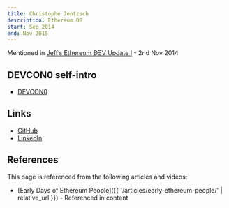 ```yaml
---
title: Christophe Jentzsch
description: Ethereum OG
start: Sep 2014
end: Nov 2015
---
```


Mentioned in [Jeff’s Ethereum ÐΞV Update I](https://blog.ethereum.org/2014/11/02/jeffs-ethereum-dev-update) - 2nd Nov 2014

## DEVCON0 self-intro
- [DEVCON0](https://youtu.be/_BvvUlKDqp0?t=19m33s)

## Links
- [GitHub](https://github.com/CJentzsch)
- [LinkedIn](https://www.linkedin.com/in/cjentzsch/)

## References

This page is referenced from the following articles and videos:

- [Early Days of Ethereum People]({{ '/articles/early-ethereum-people/' | relative_url }}) - Referenced in content